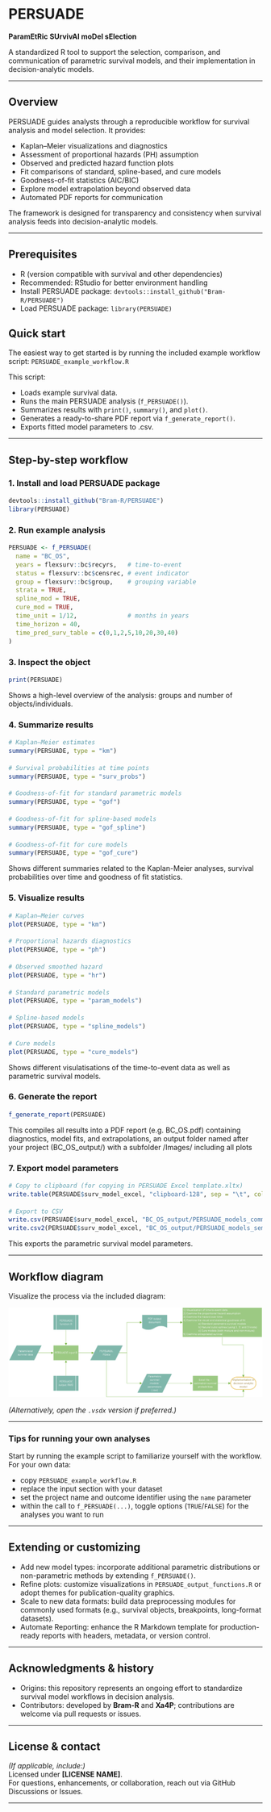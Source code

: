 # PERSUADE  
**ParamEtRic SUrvivAl moDel sElection**

A standardized R tool to support the selection, comparison, and communication of parametric survival models, and their implementation in decision-analytic models.

---

## Overview

PERSUADE guides analysts through a reproducible workflow for survival analysis and model selection. It provides:

- Kaplan–Meier visualizations and diagnostics
- Assessment of proportional hazards (PH) assumption
- Observed and predicted hazard function plots
- Fit comparisons of standard, spline-based, and cure models
- Goodness-of-fit statistics (AIC/BIC)
- Explore model extrapolation beyond observed data
- Automated PDF reports for communication

The framework is designed for transparency and consistency when survival analysis feeds into decision-analytic models.

---

## Prerequisites 
- R (version compatible with survival and other dependencies)
- Recommended: RStudio for better environment handling
- Install PERSUADE package: `devtools::install_github("Bram-R/PERSUADE")`
- Load PERSUADE package: `library(PERSUADE)`

## Quick start

The easiest way to get started is by running the included example workflow script: `PERSUADE_example_workflow.R` 

This script:

- Loads example survival data.
- Runs the main PERSUADE analysis (`f_PERSUADE()`).
- Summarizes results with `print()`, `summary()`, and `plot()`.
- Generates a ready-to-share PDF report via `f_generate_report()`.
- Exports fitted model parameters to .csv.

---

## Step-by-step workflow

### 1. Install and load PERSUADE package
```r
devtools::install_github("Bram-R/PERSUADE")
library(PERSUADE)
```

### 2. Run example analysis
```r
PERSUADE <- f_PERSUADE(
  name = "BC_OS",
  years = flexsurv::bc$recyrs,   # time-to-event
  status = flexsurv::bc$censrec, # event indicator
  group = flexsurv::bc$group,    # grouping variable
  strata = TRUE,
  spline_mod = TRUE,
  cure_mod = TRUE,
  time_unit = 1/12,              # months in years
  time_horizon = 40,
  time_pred_surv_table = c(0,1,2,5,10,20,30,40)
)
```

### 3. Inspect the object
```r
print(PERSUADE)
```
Shows a high-level overview of the analysis: groups and number of objects/individuals.

### 4. Summarize results
```r
# Kaplan–Meier estimates
summary(PERSUADE, type = "km")

# Survival probabilities at time points
summary(PERSUADE, type = "surv_probs")

# Goodness-of-fit for standard parametric models
summary(PERSUADE, type = "gof")

# Goodness-of-fit for spline-based models
summary(PERSUADE, type = "gof_spline")

# Goodness-of-fit for cure models
summary(PERSUADE, type = "gof_cure")
```
Shows different summaries related to the Kaplan-Meier analyses, survival probabilities over time and goodness of fit statistics.

### 5. Visualize results
```r
# Kaplan–Meier curves
plot(PERSUADE, type = "km")

# Proportional hazards diagnostics
plot(PERSUADE, type = "ph")

# Observed smoothed hazard
plot(PERSUADE, type = "hr")

# Standard parametric models
plot(PERSUADE, type = "param_models")

# Spline-based models
plot(PERSUADE, type = "spline_models")

# Cure models
plot(PERSUADE, type = "cure_models")
```
Shows different visulatisations of the time-to-event data as well as parametric survival models.

### 6. Generate the report
```r
f_generate_report(PERSUADE)
```
This compiles all results into a PDF report (e.g. BC_OS.pdf) containing diagnostics, model fits, and extrapolations, an output folder named after your project (BC_OS_output/) with a subfolder /Images/ including all plots

### 7. Export model parameters
```r
# Copy to clipboard (for copying in PERSUADE Excel template.xltx)
write.table(PERSUADE$surv_model_excel, "clipboard-128", sep = "\t", col.names = FALSE)

# Export to CSV
write.csv(PERSUADE$surv_model_excel, "BC_OS_output/PERSUADE_models_comma.csv")
write.csv2(PERSUADE$surv_model_excel, "BC_OS_output/PERSUADE_models_semicolon.csv")
```
This exports the parametric survival model parameters.

---

## Workflow diagram

Visualize the process via the included diagram:  

![PERSUADE Workflow Overview](PERSUADE_figure_process.png)  

*(Alternatively, open the `.vsdx` version if preferred.)*

---

### Tips for running your own analyses

Start by running the example script to familiarize yourself with the workflow. For your own data: 

- copy `PERSUADE_example_workflow.R` 
- replace the input section with your dataset 
- set the project name and outcome identifier using the `name` parameter  
- within the call to `f_PERSUADE(...)`, toggle options (`TRUE`/`FALSE`) for the analyses you want to run  

---


## Extending or customizing

- Add new model types: incorporate additional parametric distributions or non-parametric methods by extending `f_PERSUADE()`.  
- Refine plots: customize visualizations in `PERSUADE_output_functions.R` or adopt themes for publication-quality graphics.  
- Scale to new data formats: build data preprocessing modules for commonly used formats (e.g., survival objects, breakpoints, long-format datasets).  
- Automate Reporting: enhance the R Markdown template for production-ready reports with headers, metadata, or version control.  

---

## Acknowledgments & history

- Origins: this repository represents an ongoing effort to standardize survival model workflows in decision analysis.  
- Contributors: developed by **Bram-R** and **Xa4P**; contributions are welcome via pull requests or issues.  

---

## License & contact

*(If applicable, include:)*  
Licensed under **[LICENSE NAME]**.  
For questions, enhancements, or collaboration, reach out via GitHub Discussions or Issues.  

---


